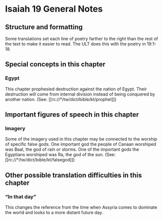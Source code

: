 # Isaiah 19 General Notes
## Structure and formatting

Some translations set each line of poetry farther to the right than the rest of the text to make it easier to read. The ULT does this with the poetry in 19:1-18.

## Special concepts in this chapter

### Egypt

This chapter prophesied destruction against the nation of Egypt. Their destruction will come from internal division instead of being conquered by another nation. (See: [[rc://*/tw/dict/bible/kt/prophet]])

## Important figures of speech in this chapter

### Imagery

Some of the imagery used in this chapter may be connected to the worship of specific false gods. One important god the people of Canaan worshiped was Baal, the god of rain or storms. One of the important gods the Egyptians worshiped was Ra, the god of the sun. (See: [[rc://*/tw/dict/bible/kt/falsegod]])

## Other possible translation difficulties in this chapter

### “In that day”
This changes the reference from the time when Assyria comes to dominate the world and looks to a more distant future day.